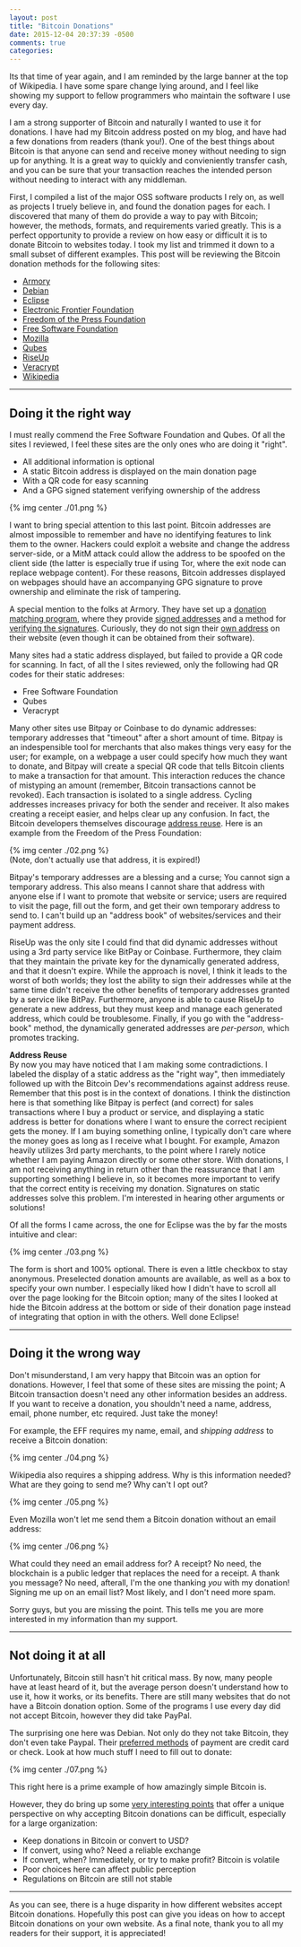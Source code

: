 ```yaml
---
layout: post
title: "Bitcoin Donations"
date: 2015-12-04 20:37:39 -0500
comments: true
categories: 
---
```


Its that time of year again, and I am reminded by the large banner at the top of Wikipedia. I have some spare change lying around, and I feel like showing my support to fellow programmers who maintain the software I use every day.

I am a strong supporter of Bitcoin and naturally I wanted to use it for donations. I have had my Bitcoin address posted on my blog, and have had a few donations from readers (thank you!). One of the best things about Bitcoin is that anyone can send and receive money without needing to sign up for anything. It is a great way to quickly and convieniently transfer cash, and you can be sure that your transaction reaches the intended person without needing to interact with any middleman.

First, I compiled a list of the major OSS software products I rely on, as well as projects I truely believe in, and found the donation pages for each. I discovered that many of them do provide a way to pay with Bitcoin; however, the methods, formats, and requirements varied greatly. This is a perfect opportunity to provide a review on how easy or difficult it is to donate Bitcoin to websites today. I took my list and trimmed it down to a small subset of different examples. This post will be reviewing the Bitcoin donation methods for the following sites:

 - [Armory](https://bitcoinarmory.com/contact/)
 - [Debian](http://www.debian.org/donations)
 - [Eclipse](https://www.eclipse.org/donate/)
 - [Electronic Frontier Foundation](https://supporters.eff.org/donate)
 - [Freedom of the Press Foundation](https://freedom.press/donate)
 - [Free Software Foundation](https://my.fsf.org/donate/)
 - [Mozilla](https://donate.mozilla.org/en-US/give-bitcoin/)
 - [Qubes](https://www.qubes-os.org/donate/)
 - [RiseUp](https://www.qubes-os.org/donate/)
 - [Veracrypt](https://veracrypt.codeplex.com/wikipage?title=Bitcoin%20Donation)
 - [Wikipedia](https://wikimediafoundation.org/wiki/Ways_to_Give#bitcoin)

---
## Doing it the right way

I must really commend the Free Software Foundation and Qubes. Of all the sites I reviewed, I feel these sites are the only ones who are doing it "right".

 - All additional information is optional
 - A static Bitcoin address is displayed on the main donation page
 - With a QR code for easy scanning
 - And a GPG signed statement verifying ownership of the address

{% img center ./01.png %}

I want to bring special attention to this last point. Bitcoin addresses are almost impossible to remember and have no identifying features to link them to the owner. Hackers could exploit a website and change the address server-side, or a MitM attack could allow the address to be spoofed on the client side (the latter is especially true if using Tor, where the exit node can replace webpage content). For these reasons, Bitcoin addresses displayed on webpages should have an accompanying GPG signature to prove ownership and eliminate the risk of tampering.

A special mention to the folks at Armory. They have set up a [donation matching program](https://bitcoinarmory.com/donation-match-list/), where they provide [signed addresses](https://s3.amazonaws.com/bitcoinarmory-simulnotes/signed_donation_addresses.txt) and a method for [verifying the signatures](https://bitcoinarmory.com/donation-matching/#verify-donation-addresses). Curiously, they do not sign their [own address](https://bitcoinarmory.com/contact/) on their website (even though it can be obtained from their software).

Many sites had a static address displayed, but failed to provide a QR code for scanning. In fact, of all the I sites reviewed, only the following had QR codes for their static addreses:

 - Free Software Foundation
 - Qubes
 - Veracrypt

Many other sites use Bitpay or Coinbase to do dynamic addresses: temporary addresses that "timeout" after a short amount of time. Bitpay is an indespensible tool for merchants that also makes things very easy for the user; for example, on a webpage a user could specify how much they want to donate, and Bitpay will create a special QR code that tells Bitcoin clients to make a transaction for that amount. This interaction reduces the chance of mistyping an amount (remember, Bitcoin transactions cannot be revoked). Each transaction is isolated to a single address. Cycling addresses increases privacy for both the sender and receiver. It also makes creating a receipt easier, and helps clear up any confusion. In fact, the Bitcoin developers themselves discourage [address reuse](https://en.bitcoin.it/wiki/Address_reuse). Here is an example from the Freedom of the Press Foundation:

{% img center ./02.png %}  
(Note, don't actually use that address, it is expired!)

Bitpay's temporary addresses are a blessing and a curse; You cannot sign a temporary address. This also means I cannot share that address with anyone else if I want to promote that website or service; users are required to visit the page, fill out the form, and get their own temporary address to send to. I can't build up an "address book" of websites/services and their payment address.

RiseUp was the only site I could find that did dynamic addresses without using a 3rd party service like BitPay or Coinbase. Furthermore, they claim that they maintain the private key for the dynamically generated address, and that it doesn't expire. While the approach is novel, I think it leads to the worst of both worlds; they lost the ability to sign their addresses while at the same time didn't receive the other benefits of temporary addresses granted by a service like BitPay. Furthermore, anyone is able to cause RiseUp to generate a new address, but they must keep and manage each generated address, which could be troublesome. Finally, if you go with the "address-book" method, the dynamically generated addresses are *per-person*, which promotes tracking.

>
**Address Reuse**  
By now you may have noticed that I am making some contradictions. I labeled the display of a static address as the "right way", then immediately followed up with the Bitcoin Dev's recommendations against address reuse. Remember that this post is in the context of donations. I think the distinction here is that something like Bitpay is perfect (and correct) for sales transactions where I buy a product or service, and displaying a static address is better for donations where I want to ensure the correct recipient gets the money. If I am buying something online, I typically don't care where the money goes as long as I receive what I bought. For example, Amazon heavily utilizes 3rd party merchants, to the point where I rarely notice whether I am paying Amazon directly or some other store. With donations, I am not receiving anything in return other than the reassurance that I am supporting something I believe in, so it becomes more important to verify that the correct entity is receiving my donation. Signatures on static addresses solve this problem. I'm interested in hearing other arguments or solutions!

Of all the forms I came across, the one for Eclipse was the by far the mosts intuitive and clear:

{% img center ./03.png %}

The form is short and 100% optional. There is even a little checkbox to stay anonymous. Preselected donation amounts are available, as well as a box to specify your own number. I especially liked how I didn't have to scroll all over the page looking for the Bitcoin option; many of the sites I looked at hide the Bitcoin address at the bottom or side of their donation page instead of integrating that option in with the others. Well done Eclipse!

---
## Doing it the wrong way

Don't misunderstand, I am very happy that Bitcoin was an option for donations. However, I feel that some of these sites are missing the point; A Bitcoin transaction doesn't need any other information besides an address. If you want to receive a donation, you shouldn't need a name, address, email, phone number, etc required. Just take the money!

For example, the EFF requires my name, email, and *shipping address* to receive a Bitcoin donation:

{% img center ./04.png %}

Wikipedia also requires a shipping address. Why is this information needed? What are they going to send me? Why can't I opt out?

{% img center ./05.png %}

Even Mozilla won't let me send them a Bitcoin donation without an email address:

{% img center ./06.png %}

What could they need an email address for? A receipt? No need, the blockchain is a public ledger that replaces the need for a receipt. A thank you message? No need, afterall, I'm the one thanking *you* with my donation! Signing me up on an email list? Most likely, and I don't need more spam.

Sorry guys, but you are missing the point. This tells me you are more interested in my information than my support.

---
## Not doing it at all

Unfortunately, Bitcoin still hasn't hit critical mass. By now, many people have at least heard of it, but the average person doesn't understand how to use it, how it works, or its benefits. There are still many websites that do not have a Bitcoin donation option. Some of the programs I use every day did not accept Bitcoin, however they did take PayPal.

The surprising one here was Debian. Not only do they not take Bitcoin, they don't even take Paypal. Their [preferred methods](https://www.debian.org/donations) of payment are credit card or check. Look at how much stuff I need to fill out to donate:

{% img center ./07.png %}

This right here is a prime example of how amazingly simple Bitcoin is.

However, they do bring up some [very interesting points](https://lists.debian.org/debian-project/2014/08/msg00077.html) that offer a unique perspective on why accepting Bitcoin donations can be difficult, especially for a large organization:

 - Keep donations in Bitcoin or convert to USD?
 - If convert, using who? Need a reliable exchange
 - If convert, when? Immediately, or try to make profit? Bitcoin is volatile
 - Poor choices here can affect public perception
 - Regulations on Bitcoin are still not stable

---

As you can see, there is a huge disparity in how different websites accept Bitcoin donations. Hopefully this post can give you ideas on how to accept Bitcoin donations on your own website. As a final note, thank you to all my readers for their support, it is appreciated!


